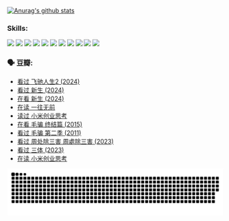 
[![Anurag's github stats](https://github-readme-stats.vercel.app/api?username=w940853815)](https://github.com/anuraghazra/github-readme-stats)

### Skills:

<code><img height="32" src="https://cdn.jsdelivr.net/npm/simple-icons@v5/icons/python.svg"></code>
<code><img height="32" src="https://cdn.jsdelivr.net/npm/simple-icons@v5/icons/javascript.svg"></code>
<code><img height="32" src="https://cdn.jsdelivr.net/npm/simple-icons@v5/icons/django.svg"></code>
<code><img height="32" src="https://cdn.jsdelivr.net/npm/simple-icons@v5/icons/flask.svg"></code>
<code><img height="32" src="https://cdn.jsdelivr.net/npm/simple-icons@v5/icons/vuetify.svg"></code>
<code><img height="32" src="https://cdn.jsdelivr.net/npm/simple-icons@v5/icons/git.svg"></code>
<code><img height="32" src="https://cdn.jsdelivr.net/npm/simple-icons@v5/icons/docker.svg"></code>
<code><img height="32" src="https://cdn.jsdelivr.net/npm/simple-icons@v5/icons/postgresql.svg"></code>
<code><img height="32" src="https://cdn.jsdelivr.net/npm/simple-icons@v5/icons/elasticsearch.svg"></code>
<code><img height="32" src="https://cdn.jsdelivr.net/npm/simple-icons@v5/icons/macos.svg"></code>
<code><img height="32" src="https://cdn.jsdelivr.net/npm/simple-icons@v5/icons/linux.svg"></code>

### 🗣 豆瓣:

<!-- DOUBAN-ACTIVITIES:START -->
- [看过 飞驰人生2‎ (2024)](https://www.douban.com/people/136069238/status/4616048805/?_i=16481098)
- [看过 新生‎ (2024)](https://www.douban.com/people/136069238/status/4612373431/?_i=16481098)
- [在看 新生‎ (2024)](https://www.douban.com/people/136069238/status/4607441062/?_i=16481098)
- [在读 一往无前](https://www.douban.com/people/136069238/status/4590507310/?_i=16481098)
- [读过 小米创业思考](https://www.douban.com/people/136069238/status/4590506983/?_i=16481098)
- [在看 毛骗 终结篇‎ (2015)](https://www.douban.com/people/136069238/status/4581971924/?_i=16481098)
- [看过 毛骗 第二季‎ (2011)](https://www.douban.com/people/136069238/status/4581971810/?_i=16481098)
- [看过 周处除三害 周處除三害‎ (2023)](https://www.douban.com/people/136069238/status/4575646701/?_i=16481098)
- [看过 三体‎ (2023)](https://www.douban.com/people/136069238/status/4574263039/?_i=16481099)
- [在读 小米创业思考](https://www.douban.com/people/136069238/status/4572047905/?_i=16481099)
<!-- DOUBAN-ACTIVITIES:END -->


![Snake animation](https://raw.githubusercontent.com/w940853815/w940853815/output/github-contribution-grid-snake.svg)

<!--
**w940853815/w940853815** is a ✨ _special_ ✨ repository because its `README.md` (this file) appears on your GitHub profile.

Here are some ideas to get you started:

- 🔭 I’m currently working on ...
- 🌱 I’m currently learning ...
- 👯 I’m looking to collaborate on ...
- 🤔 I’m looking for help with ...
- 💬 Ask me about ...
- 📫 How to reach me: ...
- 😄 Pronouns: ...
- ⚡ Fun fact: ...
-->
